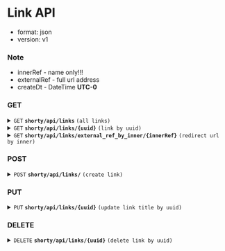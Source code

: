 # Link API

- format: json
- version: v1

### Note
- innerRef - name only!!!
- externalRef - full url address
- createDt - DateTime **UTC-0**

### GET
<details>
<summary>
    <code>GET</code>
    <code><b>shorty/api/links</b></code>
    <code>(all links)</code>
</summary>

##### Responses
> | http code | response |
> |-----------|----------|
> | `200`     | json     |


##### Response 200
```json
{
  "data": [
    {
      "title": "MyYoutube",
      "innerRef": "q2d23",
      "externalRef": "https://www.youtube.com/baggerfast",
      "uid": "f47ac10b-58cc-4372-a567-0e02b2c3d479",
      "createDt": "2023-06-08T10:11:16.570+00:00"
    }
  ]
}
```
or
```json
{
  "data": []
}
```

</details>


<details>
<summary>
    <code>GET</code>
    <code><b>shorty/api/links/{uuid}</b></code>
    <code>(link by uuid)</code>
</summary>

##### Parameters
> | name   |  type     | data type | description   |
> |--------|-----------|-----------|---------------|
> | `uuid` |  required | UUID      | link identity |

##### Responses
> | http code | response                   | description                          |
> |-----------|----------------------------|--------------------------------------|
> | `200`     | json                       | success                              |
> | `400`     | {"error": "Bad Request"}   | <b>uuid</b> is not valid             |
> | `400`     | {"error": "LinkNotExists"} | link with <b>uuid</b> doesn't Exists |

##### Response 200
```json
{
  "title": "BaggerFast (Aleksandrov Daniil) · GitHub",
  "innerRef": "MyGit",
  "externalRef": "https://github.com/BaggerFast",
  "uid": "99a86603-c601-4ddd-95cd-bea1384dee74",
  "createDt": "2023-06-08T10:12:13.578+00:00"
}
```

</details>

<details>
<summary>
  <code>GET</code>
  <code><b>shorty/api/links/external_ref_by_inner/{innerRef}</b></code>
  <code>(redirect url by inner)</code>
</summary>

##### Parameters
> | name       |  type     | data type | description |
> |------------|-----------|-----------|-------------|
> | `innerRef` |  required | string    | inner url   |

##### Responses
> | http code | response                         | description                                          |
> |-----------|----------------------------------|------------------------------------------------------|
> | `200`     | json                             | success                                              |
> | `400`     | {"error": "Bad Request"}         | <b>innerRef</b> is not valid                         |
> | `400`     | {"error": "ExternaRefNotExists"} | <b>externalRef</b> by <b>innerRef</b> doesn't Exists |

##### Response 200
```json
{
  "externalRef": "https://github.com/BaggerFast"
}
```

</details>

### POST
<details>
<summary>
  <code>POST</code>
  <code><b>shorty/api/links/</b></code>
  <code>(create link)</code></summary>

##### Json Request Body
> | name          | type     | data type | description                                                                            |
> |---------------|----------|-----------|----------------------------------------------------------------------------------------|
> | `title`       | optional | string    | if not set, title sets from header of externalRef                                      |
> | `innerRef`    | optional | string    | - if not set, will be generated <br> - url name for our service (without full address) |
> | `externalRef` | required | string    | url (htpps, full domain) adress for redirect page                                      |


```json
{
  "title": "new link title"
}
```
##### Responses
> | http code | response                    | description                         |
> |-----------|-----------------------------|-------------------------------------|
> | `201`     | {"msg": "Success" }         | success                             |
> | `400`     | {"error": "Bad Request"}    | <b>innerRef</b>  is null or empty   |
> | `400`     | {"error": "AutoTitleError"} | <b>title</b> can't set automaticaly |
> | `400`     | {"error": "InnerRefExists"} | <b>innerRef</b> must be unique      |

</details>

### PUT
<details>
<summary>
  <code>PUT</code>
  <code><b>shorty/api/links/{uuid}</b></code>
  <code>(update link title by uuid)</code></summary>

##### Parameters
> | name   |  type     | data type | description   |
> |--------|-----------|-----------|---------------|
> | `uuid` |  required | UUID      | link identity |

##### Json Request Body
> | name    |  type    | data type | description       |
> |---------|----------|-----------|-------------------|
> | `title` | required | string    | new title of link |

```json
{
  "title": "new link title"
}
```
##### Responses
> | http code | response                   | description                          |
> |-----------|----------------------------|--------------------------------------|
> | `200`     | {"msg": "Success" }        | success                              |
> | `400`     | {"error": "Bad Request"}   | title is null or empty               |
> | `400`     | {"error": "LinkNotExists"} | link with <b>uuid</b> doesn't Exists |

</details>

### DELETE
<details>
<summary>
  <code>DELETE</code>
  <code><b>shorty/api/links/{uuid}</b></code>
  <code>(delete link by uuid)</code></summary>

##### Parameters
> | name   |  type     | data type | description   |
> |--------|-----------|-----------|---------------|
> | `uuid` |  required | UUID      | link identity |


##### Responses

> | http code | response                   | description                          |
> |-----------|----------------------------|--------------------------------------|
> | `200`     | {"msg": "Success" }        | success                              |
> | `400`     | {"error": "Bad Request"}   | <b>uuid</b> is not valid             |
> | `400`     | {"error": "LinkNotExists"} | link with <b>uuid</b> doesn't Exists |

</details>
